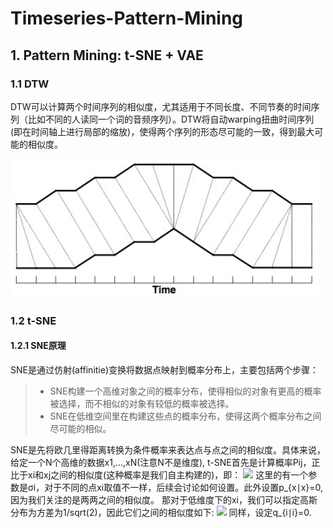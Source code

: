 # Timeseries-Pattern-Mining
## 1. Pattern Mining: t-SNE + VAE
### 1.1 DTW
DTW可以计算两个时间序列的相似度，尤其适用于不同长度、不同节奏的时间序列（比如不同的人读同一个词的音频序列）。DTW将自动warping扭曲时间序列(即在时间轴上进行局部的缩放)，使得两个序列的形态尽可能的一致，得到最大可能的相似度。

![image](https://github.com/Vitoom/Timeseries-Pattern-Mining/raw/master/images/images1.png)

### 1.2 t-SNE
#### 1.2.1 SNE原理
SNE是通过仿射(affinitie)变换将数据点映射到概率分布上，主要包括两个步骤：
> * SNE构建一个高维对象之间的概率分布，使得相似的对象有更高的概率被选择，而不相似的对象有较低的概率被选择。
> * SNE在低维空间里在构建这些点的概率分布，使得这两个概率分布之间尽可能的相似。

SNE是先将欧几里得距离转换为条件概率来表达点与点之间的相似度。具体来说，给定一个N个高维的数据x1,...,xN(注意N不是维度), t-SNE首先是计算概率Pij，正比于xi和xj之间的相似度(这种概率是我们自主构建的)，即：
<img src="http://chart.googleapis.com/chart?cht=tx&chl=p_{j|i}=\frac{{exp}^{(-||x_i-x_j||^2/(2\sigma_i^2))}}{\sum_{k\neq i}{exp}^{(-||x_i-x_j||^2/(2\sigma_i^2))}}" style="border:none;">
这里的有一个参数是σi，对于不同的点xi取值不一样，后续会讨论如何设置。此外设置p_{x∣x}=0,因为我们关注的是两两之间的相似度。
那对于低维度下的xi，我们可以指定高斯分布为方差为1/sqrt(2)，因此它们之间的相似度如下:
<img src="http://chart.googleapis.com/chart?cht=tx&chl=p_{j|i}=\frac{{exp}^{(-||x_i-x_j||^2)}}{\sum_{k\neq i}{exp}^{(-||x_i-x_j||^2)}}" style="border:none;">
同样，设定q_{i∣i}=0.

